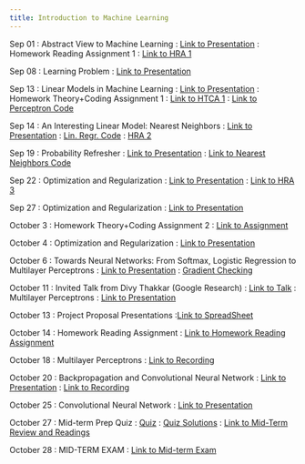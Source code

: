```yaml
---
title: Introduction to Machine Learning
---
```


Sep 01
: Abstract View to Machine Learning
  : [Link to Presentation](https://drive.google.com/file/d/1E5q8f3SeoVT2ahzhLvc_whtuY-g5rw_e/view?usp=sharing)
: Homework Reading Assignment 1
  : [Link to HRA 1](https://drive.google.com/file/d/1tvtsEGGdR6leQZ8zwM1qyrDIMf4JXvBB/view?usp=sharing)

Sep 08
: Learning Problem
  : [Link to Presentation](https://drive.google.com/file/d/1XHwWrnU8-UojYn_UkcT-Y4rCq28cjBYS/view?usp=sharing)

Sep 13
: Linear Models in Machine Learning
  : [Link to Presentation](https://drive.google.com/file/d/1w3TZBX4Bn4Igakx560bdQkWts2znf_J1/view?usp=sharing)
: Homework Theory+Coding Assignment 1
  : [Link to HTCA 1](https://drive.google.com/file/d/1hcmDsrABRj-Lghl4fIdL-taLV6Or59I_/view?usp=sharing)
  : [Link to Perceptron Code](https://drive.google.com/file/d/1Zrg1iIXKC2p4ijDByN2tHwTZ0DFXVYDz/view?usp=sharing)

Sep 14
: An Interesting Linear Model: Nearest Neighbors
  : [Link to Presentation](https://drive.google.com/file/d/1Zn-MoJ_Ip3eIamCe-MYmQTo4IgJq07TG/view?usp=sharing)
  : [Lin. Regr. Code](https://drive.google.com/file/d/1oUZedRmmTdtLFc9PFY4Q5ldXXlk9wWjh/view?usp=sharing)
  : [HRA 2](https://drive.google.com/file/d/1jgGYGvBOr6q5KtGRB6aE8ljK8vY0JlZQ/view?usp=sharing)

Sep 19
: Probability Refresher
  : [Link to Presentation](https://drive.google.com/file/d/1f8G3vIgVE6MW0z1zjmUFJsDWF1-oZPFl/view?usp=sharing)
  : [Link to Nearest Neighbors Code](https://drive.google.com/file/d/1HkWzEQk6CYVi0u22BFVgn6OjMyoDZvmK/view?usp=sharing)

Sep 22
: Optimization and Regularization
  : [Link to Presentation](https://drive.google.com/file/d/1nOATBDF7UGKjxjJOsyWEm8bw3ReAytNf/view?usp=sharing)
  : [Link to HRA 3](https://drive.google.com/file/d/1rvfiVAjj6BANHyDwbm9R9xVWP1grjwox/view?usp=sharing)

Sep 27
: Optimization and Regularization
  : [Link to Presentation](https://drive.google.com/file/d/1TuggAjzar1QZMSo-S9tF0BOBMBmfOYGW/view?usp=sharing)

October 3
: Homework Theory+Coding Assignment 2
  : [Link to Assignment](https://drive.google.com/file/d/1ikmF8MthDoMMahNALFCeYnTknGOREq7e/view?usp=sharing)

October 4
: Optimization and Regularization
  : [Link to Presentation](https://drive.google.com/file/d/1TuggAjzar1QZMSo-S9tF0BOBMBmfOYGW/view?usp=sharing)

October 6
: Towards Neural Networks: From Softmax, Logistic Regression to Multilayer Perceptrons
  : [Link to Presentation](https://drive.google.com/file/d/1f6hmGJwvZ-Bo3X7qWFL7MAYrLJkSVmpU/view?usp=sharing)
  : [Gradient Checking](https://github.com/stephencwelch/Neural-Networks-Demystified/blob/master/Part%205%20Numerical%20Gradient%20Checking.ipynb)

October 11
: Invited Talk from Divy Thakkar (Google Research)
  : [Link to Talk](https://manasgaur.github.io/CMSC-678/GuestLectures/)
: Multilayer Perceptrons
  : [Link to Presentation](https://drive.google.com/file/d/1f6hmGJwvZ-Bo3X7qWFL7MAYrLJkSVmpU/view?usp=sharing)

October 13
: Project Proposal Presentations
  :[Link to SpreadSheet](https://docs.google.com/spreadsheets/d/17Wv_hqMpghsEjdN6DaV2cs5DhWvQc7g0pIOTmz7Hcvk/edit?usp=sharing)

October 14
: Homework Reading Assignment
  : [Link to Homework Reading Assignment](https://drive.google.com/file/d/1D27Im7r1qwiSA_S9zLsUeprELar9khas/view?usp=sharing)

October 18
: Multilayer Perceptrons
  : [Link to Recording](https://drive.google.com/file/d/1-Y0xzPXF4jgocjN7CFC1f0Mu3k35pW35/view?usp=sharing)

October 20
: Backpropagation and Convolutional Neural Network
  : [Link to Presentation](https://drive.google.com/file/d/1k5ztKfvGREBY8bWi1baXEBGAeS-zDbva/view?usp=sharing)
  : [Link to Recording](https://drive.google.com/file/d/17QVcUhWSfwbOIvUzxdAcWV7AnCaSCdrQ/view?usp=sharing)

October 25
: Convolutional Neural Network
  : [Link to Presentation](https://drive.google.com/file/d/1k5ztKfvGREBY8bWi1baXEBGAeS-zDbva/view?usp=sharing)

October 27
: Mid-term Prep Quiz
  : [Quiz](#)
  : [Quiz Solutions](#)
  : [Link to Mid-Term Review and Readings](https://drive.google.com/file/d/1QSS844ghSn1NeVT7A7MwuMP2e57s3A9M/view?usp=sharing)

October 28
: MID-TERM EXAM
  : [Link to Mid-term Exam](https://drive.google.com/file/d/1WtOt200rCZcyEGfpK12Dlf9ZKSLD2dtK/view?usp=sharing)